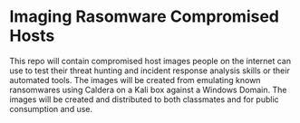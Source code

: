# Imaging Rasomware Compromised Hosts
This repo will contain compromised host images people on the internet can use to test their threat hunting and incident response analysis skills or their automated tools.  The images will be created from emulating known ransomwares using Caldera on a Kali box against a Windows Domain. The images will be created and distributed to both classmates and for public consumption and use.
